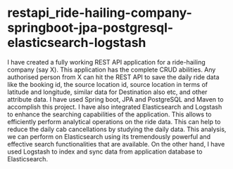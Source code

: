 # restapi_ride-hailing-company-springboot-jpa-postgresql-elasticsearch-logstash
I have created a fully working REST API application for a ride-hailing company (say X). 
This application has the complete CRUD abilities. Any authorised person from X can hit the REST API to save the daily ride data like the booking id, the source location id, source location in terms of latitude and longitude, similar data for Destination also etc, and other attribute data.  I have used Spring boot, JPA and PostgreSQL and Maven to accomplish this project.   I have also integrated Elasticsearch and Logstash to enhance the searching capabilities of the application.  This allows to efficiently perform analytical operations on the ride data. This can help to reduce the daily cab cancellations by studying the daily data. This analysis, we can perform on Elasticsearch using its tremendously powerful  and effective search functionalities that are available. On the other hand, I have used Logstash to index and sync data from application database to Elasticsearch. 

